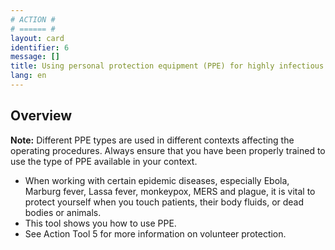 ```yaml
---
# ACTION #
# ====== #
layout: card
identifier: 6
message: []
title: Using personal protection equipment (PPE) for highly infectious diseases
lang: en
---
```


## Overview

**Note:** Different PPE types are used in different contexts affecting the operating procedures.  Always ensure that you have been properly trained to use the type of PPE available in your context.

- When working with certain epidemic diseases, especially Ebola, Marburg fever, Lassa fever, monkeypox, MERS and plague, it is vital to protect yourself when you touch patients, their body fluids, or dead bodies or animals.
- This tool shows you how to use PPE.
- See Action Tool 5 for more information on volunteer protection.
